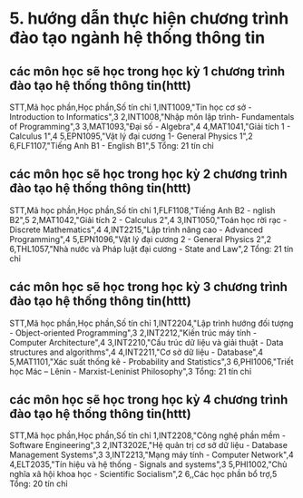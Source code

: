 # 5. hướng dẫn thực hiện chương trình đào tạo ngành hệ thống thông tin
## các môn học sẽ học trong học kỳ 1 chương trình đào tạo hệ thống thông tin(httt)
STT,Mã học phần,Học phần,Số tín chỉ
1,INT1009,"Tin học cơ sở - Introduction to Informatics",3
2,INT1008,"Nhập môn lập trình- Fundamentals of Programming",3
3,MAT1093,"Đại số - Algebra",4
4,MAT1041,"Giải tích 1 - Calculus 1",4
5,EPN1095,"Vật lý đại cương 1- General Physics 1",2
6,FLF1107,"Tiếng Anh B1 - English B1",5
Tổng: 21 tín chỉ
## các môn học sẽ học trong học kỳ 2 chương trình đào tạo hệ thống thông tin(httt)
STT,Mã học phần,Học phần,Số tín chỉ
1,FLF1108,"Tiếng Anh B2 - nglish B2",5
2,MAT1042,"Giải tích 2 - Calculus 2",4
3,INT1050,"Toán học rời rạc - Discrete Mathematics",4
4,INT2215,"Lập trình nâng cao - Advanced Programming",4
5,EPN1096,"Vật lý đại cương 2 - General Physics 2",2
6,THL1057,"Nhà nước và Pháp luật đại cương - State and Law",2
Tổng: 21 tín chỉ
## các môn học sẽ học trong học kỳ 3 chương trình đào tạo hệ thống thông tin(httt)
STT,Mã học phần,Học phần,Số tín chỉ
1,INT2204,"Lập trình hướng đối tượng - Object-oriented Programming",3
2,INT2212,"Kiến trúc máy tính - Computer Architecture",4
3,INT2210,"Cấu trúc dữ liệu và giải thuật - Data structures and algorithms",4
4,INT2211,"Cơ sở dữ liệu - Database",4
5,MAT1101,"Xác suất thống kê - Probability and Statistics",3
6,PHI1006,"Triết học Mác – Lênin - Marxist-Leninist Philosophy",3
Tổng: 21 tín chỉ
## các môn học sẽ học trong học kỳ 4 chương trình đào tạo hệ thống thông tin(httt)
STT,Mã học phần,Học phần,Số tín chỉ
1,INT2208,"Công nghệ phần mềm - Software Engineering",3
2,INT3202E,"Hệ quản trị cơ sở dữ liệu - Database Management Systems",3
3,INT2213,"Mạng máy tính - Computer Network",4
4,ELT2035,"Tín hiệu và hệ thống - Signals and systems",3
5,PHI1002,"Chủ nghĩa xã hội khoa học - Scientific Socialism",2
6,,Các học phần bổ trợ,5
Tổng: 20 tín chỉ
